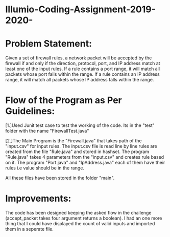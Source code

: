 # Illumio-Coding-Assignment-2019-2020-
# Problem Statement: 

Given a set of firewall rules, a network packet will  be accepted by the firewall if and only if the direction, protocol, port, and IP address match at  least one of the input rules. If a rule contains a port range, it will match all packets whose port  falls within the range. If a rule contains an IP address range, it will match all packets whose IP  address falls within the range.  

# Flow of the Program as Per Guidelines: 

[1.]Used Junit test case to test the working  of the code. Its in the "test" folder with the name "FirewallTest.java" 

[2.]The Main Program is the "Firewall.java"  that takes path of the "input.csv" for input rules. The input.csv file is read line by line rules are created from the file "Rule.java" and stored in hashset.  The program "Rule.java" takes 4 parameters from the  "input.csv" and creates rule based on it.  The program "Port.java" and "IpAddress.java" each of them have their rules i.e value should be in the range.

All these files have been stored in the folder "main".

# Improvements: 

The code has been designed keeping the asked flow in the challenge (accept_packet takes four argument  returns a boolean). I had an one more thing that I could  have displayed the count of valid inputs and  imported them in a seperate file.  
